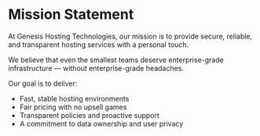 # Mission Statement

At Genesis Hosting Technologies, our mission is to provide secure, reliable, and transparent hosting services with a personal touch.

We believe that even the smallest teams deserve enterprise-grade infrastructure — without enterprise-grade headaches.

Our goal is to deliver:

- Fast, stable hosting environments
- Fair pricing with no upsell games
- Transparent policies and proactive support
- A commitment to data ownership and user privacy
